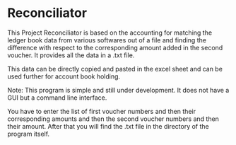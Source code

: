 # Reconciliator

This Project Reconciliator is based on the accounting for matching the ledger book data from various softwares out of a file and
finding the difference with respect to the corresponding amount added in the second voucher. It provides all the data in a .txt file.

This data can be directly copied and pasted in the excel sheet and can be used further for account book holding.


Note: This program is simple and still under development. It does not have a GUI but a command line interface.


You have to enter the list of first voucher numbers and then their corresponding amounts and then the second voucher numbers and then their amount. After that you will find the .txt file in the directory of the program itself.
